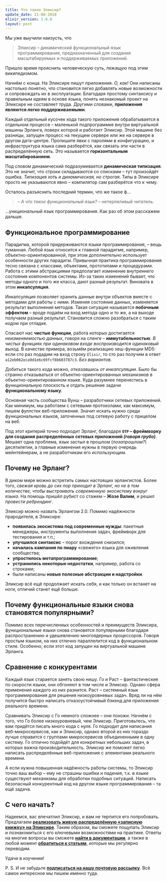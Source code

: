 ```yaml
---
title: Что такое Эликсир?
update_date: 21-06-2018
elixir_version: 1.6.6
layout: post
---
```

Мы уже выучили наизусть, что

> Эликсир – динамический функциональный язык программирования, предназначенный для создания масштабируемых и поддерживаемых приложений.
 
Пришло время прояснить человеческую суть, лежащую под этим википедизмом. 

Начнём с конца. На Эликсире пишут приложения. *О, как!* Они написаны настолько понятно, что становится легко добавлять новые возможности и сопровождать их в эксплуатации. Благодаря простому синтаксису и правильным идеям в основе языка, понять незнакомый проект на Эликсире не составляет труда. Другими словами, **приложения являются легко поддерживаемыми**.

Каждый отдельный кусочек кода такого приложения обрабатывается в отдельном процессе – маленькой подпрограммке внутри виртуальной машины Эрланга, поверх которой и работает Эликсир. Этой машине без разницы, запущен процесс на текущем сервере или же на сервере в другом дата-центре. Пропишите явки с паролями в конфигурацию, и инфраструктура языка сама разберётся, как связать эти части в распределённую сеть. Это называется **горизонтальным масштабированием**. 

Под словом динамический подразумевается **динамическая типизация**. Это не значит, что строки складываются со списками – тут произойдёт ошибка. *Типизация хоть и динамическая, но строгая*. Типы в Эликсире просто не указываются явно – компилятор сам разберётся что к чему.

Осталось разъяснить последний термин, что же такое ф...

> *– А что такое функциональный язык?* – нетерпеливый читатель.

…ункциональный язык программирования. Как раз об этом расскажем дальше.

 
## Функциональное программирование

Парадигма, которой придерживаются языки программирования, – вещь туманная. Любой язык относится к главной парадигме, например, объектно-ориентированной, при этом дополнительно использует особенности других парадигм. Привычная практика программирования тесно связана с классами, объектами, прототипами и процедурами. Работа с этими абстракциями предполагает изменение внутреннего состояния компонентов системы. Из-за таких изменений бывает, что методы одного и того же класса, дают разный результат. Виновата в этом **инкапсуляция**.

Инкапсуляция позволяет хранить данные внутри объектов вместе с методами для работы с ними. Изменяя состояние данных, изменяется результат выполнения методов. Такая ситуация называется **побочным эффектом** – вроде подаём на вход метода одно и то же, а на выходе получаем разный результат. Становится сложно разобраться с таким кодом при отладке.

Спасают нас **чистые функции**, работа которых достигается *неизменяемостью данных*, говоря на сленге – **иммутабельностью**. *В чистых функциях при одинаковом входе воспроизводится одинаковый выход.* В качестве примера, возьмём реализацию хеш-функции MD5: если сто раз подадим на вход строку `Elixir`, то сто раз получим в ответ `a12eb062eca9d1e6c69fcf8b603787c3`. *Без вариантов.*

Добиться такого кода можно, *отказавшись от инкапсуляции*. Было бы странно отказываться от объектно-ориентированных механизмов в объектно-ориентированном языке. Куда разумнее перенестись в функциональную плоскость и отдать решение задачи **функциональному языку**.

Основная часть сообщества Вунш – разработчики сетевых приложений. Как минимум, мы работаем с сетевыми протоколами, как максимум, пишем фуллстек веб-приложения. Значит искать нужно среди функциональных языков, заточенных под сетевую работу с прицелом на веб.

Под этот критерий точно подходит Эрланг, благодаря **`OTP` – фреймворку для создания распределённых сетевых приложений *(говоря грубо)***. Мешает одна проблема, язык застыл в прошлом (*позапрошлом?*) десятилетии, а главные изменения нужны в первую очередь мейнтейнерам, а не разработчикам его использующим.

## Почему не Эрланг?

В диком мире можно встретить самых настоящих эрлангистов. Более того, *свежая кровь до сих пор приходит в Эрланг, но не в том количестве, чтобы выстраивать современную экосистему вокруг языка*. На помощь пришёл рубист со стажем – **Жозе Валим**, и решил *провести ребрендинг*.

Эликсир можно назвать Эрлангом 2.0. Помимо надёжности прародителя, в Эликсире:
- **появилась экосистема под современные нужды**: пакетные менеджеры, инструменты выполнения задач, фреймворк для тестирования и т.п.;
- **улучшился синтаксис** – порог вхождения снизился;
- **началась кампания по пиару** «свежего» языка для оживления сообщества;
- **упростилось метапрограммирование**;
- **устранились некоторые недостатки**, например, работа со строками;
- были написаны **новые полезные абстракции и надстройки**.

Эликсир всё ещё продолжает искать себя, и как только он встанет на ноги, отличий станет ещё больше.

 
## Почему функциональные языки снова становятся популярными?

Помимо всех перечисленных особенностей и преимуществ Эликсира, функциональные языки снова становятся популярными благодаря распространению и удешевлению многоядерных процессоров. Говоря простым языком, на них отлично параллелится код в функциональном стиле. Особенно, если этот код запущен на виртуальной машине Эрланга.

 
## Сравнение с конкурентами

Каждый язык старается занять свою нишу. Го и Раст – фантастические по скорости языки, они обгоняют в том числе и Эликсир. Однако сфера применения каждого из них разнится. Раст – системный язык программирования для решения низкоуровневых задач. Вряд ли на нём получится быстро написать отказоустойчивый бэкенд для приложения реального времени.

Сравнивать Эликсир с Го немного сложнее – они похожи. Начнём с того, что Го более низкоуровневый, чем Эликсир. Приготовьтесь, что вам придётся писать много кода с нуля. Го подходит для написания веб-микросервисов, как и Эликсир, однако второй из них гораздо лучше справится с группами микросервисов объединенными в одну систему. Го отлично подойдёт для конкретных небольших задач, в которых важна производительность. Эликсир же поможет легко написать распределённые веб-приложения с элементами реального времени.

А если нужна повышенная надёжность работы системы, то Эликсир точно ваш выбор – ему не страшны ошибки и падения, т.к. в языке существуют механизмы для обработки подобных ситуаций. Написать безопасный конкурентный код на другом языке программирования – та ещё задача.

## С чего начать?

Надеемся, вас впечатлил Эликсир, и вам не терпится его попробовать. Предлагаем [**реализовать живую распределённую «записную книжку» на Эликсире**](https://wunsh.ru/docs/mix-otp/introduction-to-mix.html). Таким образом, вы сможете пощупать Эликсир и познакомиться с его ключевыми возможностями на практике. Ответы на многие вопросы вы сможете [**найти в документации**](/src/docsdocs), а также в любой момент [**обратиться к статьям**](/src/tags), которые мы регулярно переводим.

Удачи в изучении!

P. S. И не забудьте [**подписаться на нашу почтовую рассылку**](#subscribeModal). Всё самое интересное мы пишем именно туда.
